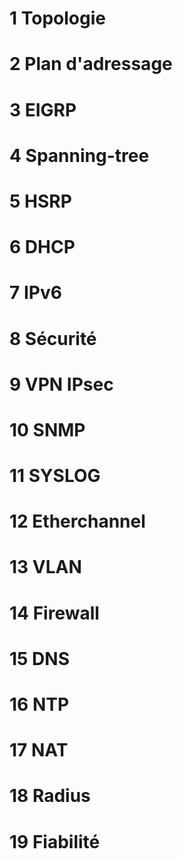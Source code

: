 # 1 Topologie
# 2 Plan d'adressage
# 3 EIGRP
# 4 Spanning-tree
# 5 HSRP
# 6 DHCP
# 7 IPv6
# 8 Sécurité
# 9 VPN IPsec
# 10 SNMP
# 11 SYSLOG
# 12 Etherchannel
# 13 VLAN
# 14 Firewall
# 15 DNS
# 16 NTP
# 17 NAT
# 18 Radius

# 19 Fiabilité

